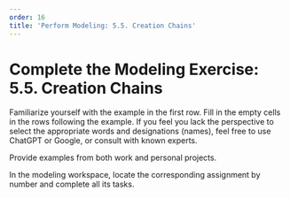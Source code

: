```yaml
---
order: 16
title: 'Perform Modeling: 5.5. Creation Chains'
---
```


# Complete the Modeling Exercise: 5.5. Creation Chains

Familiarize yourself with the example in the first row. Fill in the empty cells in the rows following the example. If you feel you lack the perspective to select the appropriate words and designations (names), feel free to use ChatGPT or Google, or consult with known experts.

Provide examples from both work and personal projects.

In the modeling workspace, locate the corresponding assignment by number and complete all its tasks.